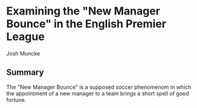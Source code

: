Examining the "New Manager Bounce" in the English Premier League
================
Josh Muncke

Summary
-------

The "New Manager Bounce" is a supposed soccer phenomenom in which the appointment of a new manager to a team brings a short spell of good fortune.
